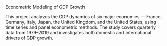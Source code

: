 Econometric Modeling of GDP Growth

This project analyzes the GDP dynamics of six major economies — France, Germany, Italy, Japan, the United Kingdom, and the United States, using time series and panel econometric methods. The study covers quarterly data from 1979–2019 and investigates both domestic and international drivers of GDP growth.
